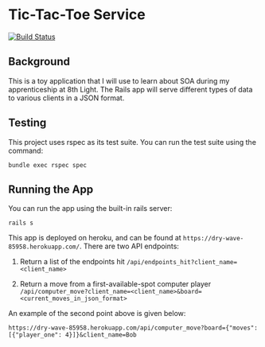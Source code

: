 # Tic-Tac-Toe Service

[![Build Status](https://travis-ci.org/cmvandrevala/tic-tac-toe-service.svg?branch=master)](https://travis-ci.org/cmvandrevala/tic-tac-toe-service)

## Background

This is a toy application that I will use to learn about SOA during my apprenticeship at 8th Light. The Rails app will serve different types of data to various clients in a JSON format.

## Testing

This project uses rspec as its test suite. You can run the test suite using the command:

```
bundle exec rspec spec
```

## Running the App

You can run the app using the built-in rails server:

```
rails s
```

This app is deployed on heroku, and can be found at ```https://dry-wave-85958.herokuapp.com/```. There are two API endpoints:

1. Return a list of the endpoints hit ```/api/endpoints_hit?client_name=<client_name>```

2. Return a move from a first-available-spot computer player ```/api/computer_move?client_name=<client_name>&board=<current_moves_in_json_format>```

An example of the second point above is given below:

```https://dry-wave-85958.herokuapp.com/api/computer_move?board={"moves": [{"player_one": 4}]}&client_name=Bob```
